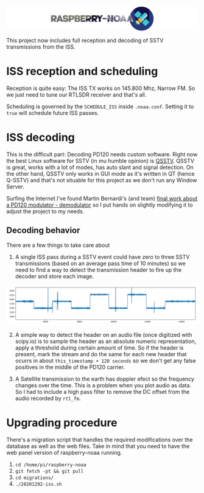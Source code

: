 ![Raspberry NOAA](header_1600.png)

This project now includes full reception and decoding of SSTV transmissions from the ISS.

# ISS reception and scheduling
Reception is quite easy: The ISS TX works on 145.800 Mhz, Narrow FM. So we just need to tune our RTLSDR receiver and that's all.

Scheduling is governed by the `SCHEDULE_ISS` inside `.noaa.conf`. Setting it to `true` will schedule future ISS passes.

# ISS decoding
This is the difficult part: Decoding PD120 needs custom software. Right now the best Linux software for SSTV (in mu humble opinion) is [QSSTV](http://users.telenet.be/on4qz/qsstv/index.html). QSSTV is great, works with a lot of modes, has auto slant and signal detection. On the other hand, QSSTV only works in GUI mode as it's written in QT (hence Q-SSTV) and that's not situable for this project as we don't run any Window Server.

Surfing the Internet I've found Martin Bernardi's (and team) [final work about a PD120 modulator - demodulator](https://github.com/martinber/rtlsdr_sstv) so I put hands on slightly modifying it to adjust the project to my needs.

## Decoding behavior
There are a few things to take care about

1. A single ISS pass during a SSTV event could have zero to three SSTV transmissions (based on an average pass time of 10 minutes) so we need to find a way to detect the transmission header to fire up the decoder and store each image.

![PD 120 header](docs/pd120_header.png)

2. A simple way to detect the header on an audio file (once digitized with scipy.io) is to sample the header as an absolute numeric representation, apply a threshold during certain amount of time. So if the header is present, mark the stream and do the same for each new header that ocurrs in about `this_timestamp + 120 seconds` so we don't get any false positives in the middle of the PD120 carrier.

3. A Satellite transmission to the earth has doppler efect so the frequency changes over the time. This is a problem when you plot audio as data. So I had to include a high pass filter to remove the DC offset from the audio recorded by `rtl_fm`.

# Upgrading procedure
There's a migration script that handles the required modifications over the database as well as the web files. Take in mind that you need to have the web panel version of raspberry-noaa running.

1. `cd /home/pi/raspberry-noaa`
2. `git fetch -pt && git pull`
3. `cd migrations/`
4. `./20201292-iss.sh`
